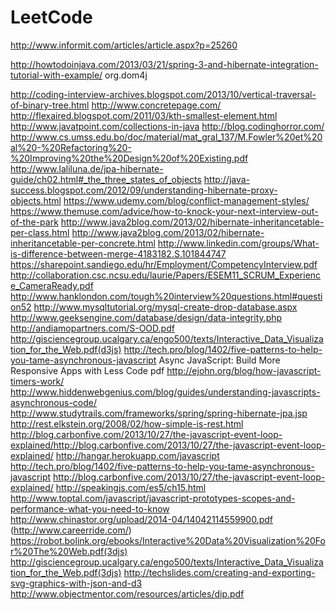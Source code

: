 LeetCode
========
http://www.informit.com/articles/article.aspx?p=25260

http://howtodoinjava.com/2013/03/21/spring-3-and-hibernate-integration-tutorial-with-example/
org.dom4j

http://coding-interview-archives.blogspot.com/2013/10/vertical-traversal-of-binary-tree.html
http://www.concretepage.com/
http://flexaired.blogspot.com/2011/03/kth-smallest-element.html
http://www.javatpoint.com/collections-in-java
http://blog.codinghorror.com/
http://www.cs.umss.edu.bo/doc/material/mat_gral_137/M.Fowler%20et%20al%20-%20Refactoring%20-%20Improving%20the%20Design%20of%20Existing.pdf
http://www.laliluna.de/jpa-hibernate-guide/ch02.html#_the_three_states_of_objects
http://java-success.blogspot.com/2012/09/understanding-hibernate-proxy-objects.html
https://www.udemy.com/blog/conflict-management-styles/
https://www.themuse.com/advice/how-to-knock-your-next-interview-out-of-the-park
http://www.java2blog.com/2013/02/hibernate-inheritancetable-per-class.html
http://www.java2blog.com/2013/02/hibernate-inheritancetable-per-concrete.html
http://www.linkedin.com/groups/What-is-difference-between-merge-4183182.S.101844747
https://sharepoint.sandiego.edu/hr/Employment/CompetencyInterview.pdf
http://collaboration.csc.ncsu.edu/laurie/Papers/ESEM11_SCRUM_Experience_CameraReady.pdf
http://www.hanklondon.com/tough%20interview%20questions.html#question52
http://www.mysqltutorial.org/mysql-create-drop-database.aspx
http://www.geeksengine.com/database/design/data-integrity.php
http://andiamopartners.com/S-OOD.pdf
http://gisciencegroup.ucalgary.ca/engo500/texts/Interactive_Data_Visualization_for_the_Web.pdf(d3js)
http://tech.pro/blog/1402/five-patterns-to-help-you-tame-asynchronous-javascript
Async JavaScript: Build More Responsive Apps with Less Code pdf
http://ejohn.org/blog/how-javascript-timers-work/
http://www.hiddenwebgenius.com/blog/guides/understanding-javascripts-asynchronous-code/
http://www.studytrails.com/frameworks/spring/spring-hibernate-jpa.jsp
http://rest.elkstein.org/2008/02/how-simple-is-rest.html
http://blog.carbonfive.com/2013/10/27/the-javascript-event-loop-explained/http://blog.carbonfive.com/2013/10/27/the-javascript-event-loop-explained/
http://hangar.herokuapp.com/javascript
http://tech.pro/blog/1402/five-patterns-to-help-you-tame-asynchronous-javascript
http://blog.carbonfive.com/2013/10/27/the-javascript-event-loop-explained/
http://speakingjs.com/es5/ch15.html
http://www.toptal.com/javascript/javascript-prototypes-scopes-and-performance-what-you-need-to-know
http://www.chinastor.org/upload/2014-04/14042114559900.pdf
(http://www.careerride.com/)
https://robot.bolink.org/ebooks/Interactive%20Data%20Visualization%20For%20The%20Web.pdf(3djs)
http://gisciencegroup.ucalgary.ca/engo500/texts/Interactive_Data_Visualization_for_the_Web.pdf(3djs)
http://techslides.com/creating-and-exporting-svg-graphics-with-json-and-d3
http://www.objectmentor.com/resources/articles/dip.pdf
